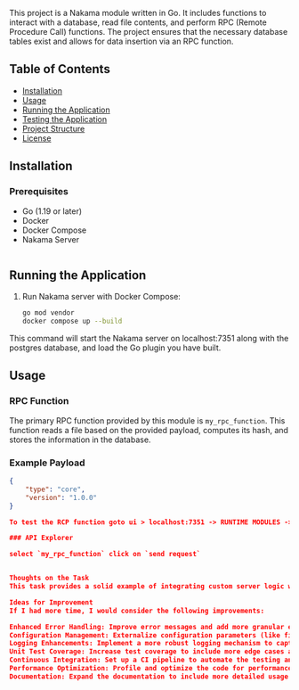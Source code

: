 
This project is a Nakama module written in Go. It includes functions to interact with a database, read file contents, and perform RPC (Remote Procedure Call) functions. The project ensures that the necessary database tables exist and allows for data insertion via an RPC function.

## Table of Contents

- [Installation](#installation)
- [Usage](#usage)
- [Running the Application](#running-the-application)
- [Testing the Application](#testing-the-application)
- [Project Structure](#project-structure)
- [License](#license)

## Installation

### Prerequisites

- Go (1.19 or later)
- Docker
- Docker Compose
- Nakama Server
   ```

## Running the Application

1. Run Nakama server with Docker Compose:
    ```sh
    go mod vendor
    docker compose up --build
    ```

This command will start the Nakama server on localhost:7351 along with the postgres database, and load the Go plugin you have built.

## Usage

### RPC Function

The primary RPC function provided by this module is `my_rpc_function`. This function reads a file based on the provided payload, computes its hash, and stores the information in the database.

### Example Payload

```json
{
    "type": "core",
    "version": "1.0.0"
}

To test the RCP function goto ui > localhost:7351 -> RUNTIME MODULES -> Registered RPC Functions -> select my_rpc_function -> click on API EXPLORE

### API Explorer

select `my_rpc_function` click on `send request`


Thoughts on the Task
This task provides a solid example of integrating custom server logic with Nakama using Go. It demonstrates how to handle file operations, database interactions, and RPC calls, which are common requirements in game server development. The use of Docker Compose simplifies the deployment process, making it easier to set up and run the Nakama server with the custom module.

Ideas for Improvement
If I had more time, I would consider the following improvements:

Enhanced Error Handling: Improve error messages and add more granular error handling to cover edge cases.
Configuration Management: Externalize configuration parameters (like file paths and database credentials) to a configuration file or environment variables.
Logging Enhancements: Implement a more robust logging mechanism to capture detailed logs and possibly integrate with a logging service.
Unit Test Coverage: Increase test coverage to include more edge cases and different scenarios.
Continuous Integration: Set up a CI pipeline to automate the testing and deployment process.
Performance Optimization: Profile and optimize the code for performance, especially the file reading and hashing logic.
Documentation: Expand the documentation to include more detailed usage examples, API documentation, and troubleshooting tips.